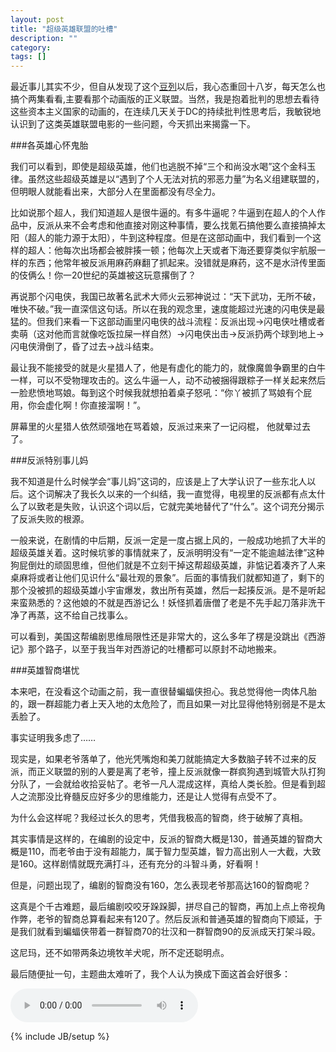 ```yaml
---
layout: post
title: "超级英雄联盟的吐槽"
description: ""
category: 
tags: []
---
```


最近事儿其实不少，但自从发现了这个[豆列](http://movie.douban.com/doulist/1698395/)以后，我心态重回十八岁，每天怎么也搞个两集看看,主要看那个动画版的正义联盟。当然，我是抱着批判的思想去看待这些资本主义国家的动画的，在连续几天关于DC的持续批判性思考后，我敏锐地认识到了这类英雄联盟电影的一些问题，今天抓出来揭露一下。

<!--more-->

###各英雄心怀鬼胎

我们可以看到，即使是超级英雄，他们也逃脱不掉“三个和尚没水喝”这个金科玉律。虽然这些超级英雄是以“遇到了个人无法对抗的邪恶力量”为名义组建联盟的，但明眼人就能看出来，大部分人在里面都没有尽全力。

比如说那个超人，我们知道超人是很牛逼的。有多牛逼呢？牛逼到在超人的个人作品中，反派从来不会考虑和他直接对刚这种事情，要么找氪石搞他要么直接搞掉太阳（超人的能力源于太阳），牛到这种程度。但是在这部动画中，我们看到一个这样的超人：他每次出场都会被胖揍一顿；他每次上天或者下海还要穿类似宇航服一样的东西；他常年被反派用麻药麻翻了抓起来。没错就是麻药，这不是水浒传里面的伎俩么！你一20世纪的英雄被这玩意撂倒了？

再说那个闪电侠，我国已故著名武术大师火云邪神说过：“天下武功，无所不破，唯快不破。”我一直深信这句话。所以在我的观念里，速度能超过光速的闪电侠是最猛的。但我们来看一下这部动画里闪电侠的战斗流程：反派出现->闪电侠吐槽或者卖萌（这对他而言就像吃饭拉屎一样自然）->闪电侠出击->反派扔两个球到地上->闪电侠滑倒了，昏了过去->战斗结束。

最让我不能接受的就是火星猎人了，他是有虚化的能力的，就像魔兽争霸里的白牛一样，可以不受物理攻击的。这么牛逼一人，动不动被捆得跟粽子一样关起来然后一脸悲愤地骂娘。每到这个时候我就想拍着桌子怒吼：“你丫被抓了骂娘有个屁用，你会虚化啊！你直接溜啊！”。

屏幕里的火星猎人依然顽强地在骂着娘，反派过来来了一记闷棍， 他就晕过去了。

###反派特别事儿妈

我不知道是什么时候学会“事儿妈”这词的，应该是上了大学认识了一些东北人以后。这个词解决了我长久以来的一个纠结，我一直觉得，电视里的反派都有点太什么了以致老是失败，认识这个词以后，它就完美地替代了“什么”。这个词充分揭示了反派失败的根源。

一般来说，在剧情的中后期，反派一定是一度占据上风的，一般成功地抓了大半的超级英雄关着。这时候坑爹的事情就来了，反派明明没有“一定不能逾越法律”这种狗屁倒灶的顽固思维，但他们就是不立刻干掉这帮超级英雄，非惦记着凑齐了人来桌麻将或者让他们见识什么“最壮观的景象”。后面的事情我们就都知道了，剩下的那个没被抓的超级英雄小宇宙爆发，救出所有英雄，然后一起揍反派。是不是听起来蛮熟悉的？这他娘的不就是西游记么！妖怪抓着唐僧了老是不先手起刀落非洗干净了再蒸，这不给自己找事么。

可以看到，美国这帮编剧思维局限性还是非常大的，这么多年了楞是没跳出《西游记》那个路子，以至于我当年对西游记的吐槽都可以原封不动地搬来。

###英雄智商堪忧

本来吧，在没看这个动画之前，我一直很替蝙蝠侠担心。我总觉得他一肉体凡胎的，跟一群超能力者上天入地的太危险了，而且如果一对比显得他特别弱是不是太丢脸了。

事实证明我多虑了……

现实是，如果老爷落单了，他光凭嘴炮和美刀就能搞定大多数脑子转不过来的反派，而正义联盟的别的人要是离了老爷，撞上反派就像一群疯狗遇到城管大队打狗分队了，一会就给收拾妥帖了。老爷一凡人混成这样，真给人类长脸。但是看到超人之流那没比脊髓反应好多少的思维能力，还是让人觉得有点受不了。

为什么会这样呢？我经过长久的思考，凭借我极高的智商，终于破解了真相。

其实事情是这样的，在编剧的设定中，反派的智商大概是130，普通英雄的智商大概是110，而老爷由于没有超能力，属于智力型英雄，智力高出别人一大截，大致是160。这样剧情就既充满打斗，还有充分的斗智斗勇，好看啊！

但是，问题出现了，编剧的智商没有160，怎么表现老爷那高达160的智商呢？

这真是个千古难题，最后编剧咬咬牙跺跺脚，拼尽自己的智商，再加上点上帝视角作弊，老爷的智商总算看起来有120了。然后反派和普通英雄的智商向下顺延，于是我们就看到蝙蝠侠带着一群智商70的壮汉和一群智商90的反派成天打架斗殴。

这尼玛，还不如带两条边境牧羊犬呢，所不定还聪明点。

最后随便扯一句，主题曲太难听了，我个人认为换成下面这首会好很多：

<audio src="http://mu.qpsdsf.com/1.mp3" controls="controls">
Your browser does not support the audio element.
</audio>


{% include JB/setup %}
